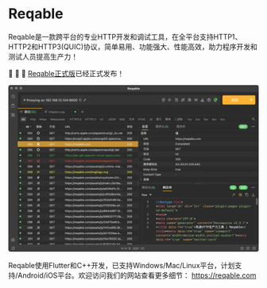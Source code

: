 # Reqable

Reqable是一款跨平台的专业HTTP开发和调试工具，在全平台支持HTTP1、HTTP2和HTTP3(QUIC)协议，简单易用、功能强大、性能高效，助力程序开发和测试人员提高生产力！

 🎉 🎉 🎉 [Reqable正式版](http://reqable.com/)已经正式发布！

![](/arts/screenshot.png)

Reqable使用Flutter和C++开发，已支持Windows/Mac/Linux平台，计划支持/Android/iOS平台。欢迎访问我们的网站查看更多细节：
https://reqable.com

